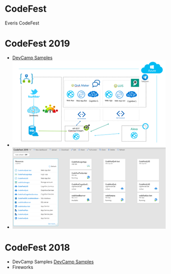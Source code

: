 # CodeFest
Everis CodeFest

# CodeFest 2019
- [DevCamp Samples](CodeFest2019/README.md)
- ![Arquitectura](CodeFest2019/Arquitectura.png)
- ![Portal Azure - Servicios Utilizados](CodeFest2019/CodeFest_PortalAzure.png)

# CodeFest 2018
- DevCamp Samples
[DevCamp Samples](CodeFest2018/DevCampSamples/README.md)
- Fireworks